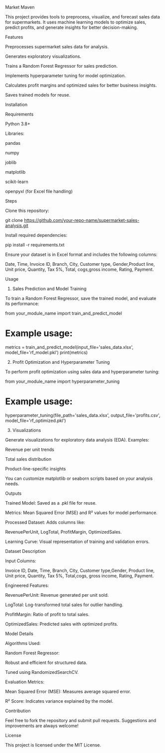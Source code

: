 Market Maven

This project provides tools to preprocess, visualize, and forecast sales data for supermarkets. It uses machine learning models to optimize sales, predict profits, and generate insights for better decision-making.

Features

Preprocesses supermarket sales data for analysis.

Generates exploratory visualizations.

Trains a Random Forest Regressor for sales prediction.

Implements hyperparameter tuning for model optimization.

Calculates profit margins and optimized sales for better business insights.

Saves trained models for reuse.

Installation

Requirements

Python 3.8+

Libraries:

pandas

numpy

joblib

matplotlib

scikit-learn

openpyxl (for Excel file handling)

Steps

Clone this repository:

git clone https://github.com/your-repo-name/supermarket-sales-analysis.git

Install required dependencies:

pip install -r requirements.txt

Ensure your dataset is in Excel format and includes the following columns:

Date, Time, Invoice ID, Branch, City, Customer type, Gender,Product line, Unit price, Quantity, Tax 5%, Total, cogs,gross income, Rating, Payment.

Usage

1. Sales Prediction and Model Training

To train a Random Forest Regressor, save the trained model, and evaluate its performance:

from your_module_name import train_and_predict_model

# Example usage:
metrics = train_and_predict_model(input_file='sales_data.xlsx', model_file='rf_model.pkl')
print(metrics)

2. Profit Optimization and Hyperparameter Tuning

To perform profit optimization using sales data and hyperparameter tuning:

from your_module_name import hyperparameter_tuning

# Example usage:
hyperparameter_tuning(file_path='sales_data.xlsx', output_file='profits.csv', model_file='rf_optimized.pkl')

3. Visualizations

Generate visualizations for exploratory data analysis (EDA). Examples:

Revenue per unit trends

Total sales distribution

Product-line-specific insights

You can customize matplotlib or seaborn scripts based on your analysis needs.

Outputs

Trained Model: Saved as a .pkl file for reuse.

Metrics: Mean Squared Error (MSE) and R² values for model performance.

Processed Dataset: Adds columns like:

RevenuePerUnit, LogTotal, ProfitMargin, OptimizedSales.

Learning Curve: Visual representation of training and validation errors.

Dataset Description

Input Columns:

Invoice ID, Date, Time, Branch, City, Customer type,Gender, Product line, Unit price, Quantity, Tax 5%, Total,cogs, gross income, Rating, Payment.

Engineered Features:

RevenuePerUnit: Revenue generated per unit sold.

LogTotal: Log-transformed total sales for outlier handling.

ProfitMargin: Ratio of profit to total sales.

OptimizedSales: Predicted sales with optimized profits.

Model Details

Algorithms Used:

Random Forest Regressor:

Robust and efficient for structured data.

Tuned using RandomizedSearchCV.

Evaluation Metrics:

Mean Squared Error (MSE): Measures average squared error.

R² Score: Indicates variance explained by the model.

Contribution

Feel free to fork the repository and submit pull requests. Suggestions and improvements are always welcome!

License

This project is licensed under the MIT License.

